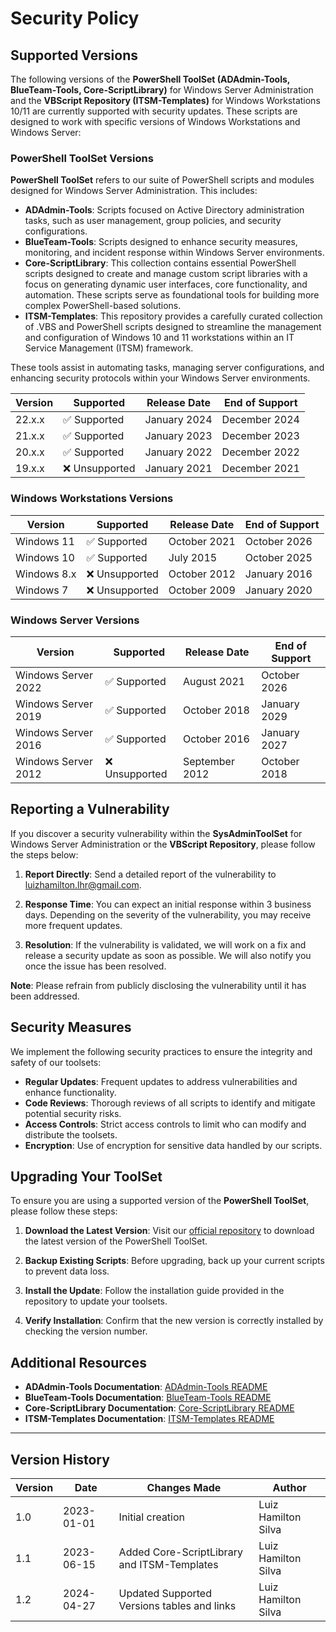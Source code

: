 # Security Policy

## Supported Versions

The following versions of the **PowerShell ToolSet (ADAdmin-Tools, BlueTeam-Tools, Core-ScriptLibrary)** for Windows Server Administration and the **VBScript Repository (ITSM-Templates)** for Windows Workstations 10/11 are currently supported with security updates. These scripts are designed to work with specific versions of Windows Workstations and Windows Server:

### PowerShell ToolSet Versions

**PowerShell ToolSet** refers to our suite of PowerShell scripts and modules designed for Windows Server Administration. This includes:

- **ADAdmin-Tools**: Scripts focused on Active Directory administration tasks, such as user management, group policies, and security configurations.
- **BlueTeam-Tools**: Scripts designed to enhance security measures, monitoring, and incident response within Windows Server environments.
- **Core-ScriptLibrary**: This collection contains essential PowerShell scripts designed to create and manage custom script libraries with a focus on generating dynamic user interfaces, core functionality, and automation. These scripts serve as foundational tools for building more complex PowerShell-based solutions.
- **ITSM-Templates**: This repository provides a carefully curated collection of .VBS and PowerShell scripts designed to streamline the management and configuration of Windows 10 and 11 workstations within an IT Service Management (ITSM) framework.

These tools assist in automating tasks, managing server configurations, and enhancing security protocols within your Windows Server environments.

| Version | Supported        | Release Date | End of Support |
| ------- | ---------------- | ------------ | -------------- |
| 22.x.x  | ✅ Supported     | January 2024 | December 2024  |
| 21.x.x  | ✅ Supported     | January 2023 | December 2023  |
| 20.x.x  | ✅ Supported     | January 2022 | December 2022  |
| 19.x.x  | ❌ Unsupported   | January 2021 | December 2021  |

### Windows Workstations Versions

| Version     | Supported        | Release Date | End of Support |
| ----------- | ---------------- | ------------ | -------------- |
| Windows 11  | ✅ Supported     | October 2021 | October 2026    |
| Windows 10  | ✅ Supported     | July 2015    | October 2025    |
| Windows 8.x | ❌ Unsupported   | October 2012 | January 2016    |
| Windows 7   | ❌ Unsupported   | October 2009 | January 2020    |

### Windows Server Versions

| Version               | Supported        | Release Date  | End of Support |
| --------------------- | ---------------- | ------------- | -------------- |
| Windows Server 2022   | ✅ Supported     | August 2021   | October 2026    |
| Windows Server 2019   | ✅ Supported     | October 2018  | January 2029    |
| Windows Server 2016   | ✅ Supported     | October 2016  | January 2027    |
| Windows Server 2012   | ❌ Unsupported   | September 2012 | October 2018  |

## Reporting a Vulnerability

If you discover a security vulnerability within the **SysAdminToolSet** for Windows Server Administration or the **VBScript Repository**, please follow the steps below:

1. **Report Directly**: Send a detailed report of the vulnerability to [luizhamilton.lhr@gmail.com](mailto:luizhamilton.lhr@gmail.com).

2. **Response Time**: You can expect an initial response within 3 business days. Depending on the severity of the vulnerability, you may receive more frequent updates.

3. **Resolution**: If the vulnerability is validated, we will work on a fix and release a security update as soon as possible. We will also notify you once the issue has been resolved.

**Note**: Please refrain from publicly disclosing the vulnerability until it has been addressed.

## Security Measures

We implement the following security practices to ensure the integrity and safety of our toolsets:

- **Regular Updates**: Frequent updates to address vulnerabilities and enhance functionality.
- **Code Reviews**: Thorough reviews of all scripts to identify and mitigate potential security risks.
- **Access Controls**: Strict access controls to limit who can modify and distribute the toolsets.
- **Encryption**: Use of encryption for sensitive data handled by our scripts.

## Upgrading Your ToolSet

To ensure you are using a supported version of the **PowerShell ToolSet**, please follow these steps:

1. **Download the Latest Version**: Visit our [official repository](https://github.com/brazilianscriptguy/PowerShell-codes-for-Windows-Server-Administrators/releases/tag/SysAdminToolSet) to download the latest version of the PowerShell ToolSet.

2. **Backup Existing Scripts**: Before upgrading, back up your current scripts to prevent data loss.

3. **Install the Update**: Follow the installation guide provided in the repository to update your toolsets.

4. **Verify Installation**: Confirm that the new version is correctly installed by checking the version number.

## Additional Resources

- **ADAdmin-Tools Documentation**: [ADAdmin-Tools README](https://github.com/brazilianscriptguy/PowerShell-codes-for-Windows-Server-Administrators/blob/main/ADAdmin-Tools/README.md)
- **BlueTeam-Tools Documentation**: [BlueTeam-Tools README](https://github.com/brazilianscriptguy/PowerShell-codes-for-Windows-Server-Administrators/blob/main/BlueTeam-Tools/README.md)
- **Core-ScriptLibrary Documentation**: [Core-ScriptLibrary README](https://github.com/brazilianscriptguy/PowerShell-codes-for-Windows-Server-Administrators/blob/main/Core-ScriptLibrary/README.md)
- **ITSM-Templates Documentation**: [ITSM-Templates README](https://github.com/brazilianscriptguy/PowerShell-codes-for-Windows-Server-Administrators/blob/main/ITSM-Templates/README.md)

---

## Version History

| Version | Date       | Changes Made                                | Author               |
| ------- | ---------- | ------------------------------------------- | -------------------- |
| 1.0     | 2023-01-01 | Initial creation                            | Luiz Hamilton Silva |
| 1.1     | 2023-06-15 | Added Core-ScriptLibrary and ITSM-Templates | Luiz Hamilton Silva |
| 1.2     | 2024-04-27 | Updated Supported Versions tables and links | Luiz Hamilton Silva |
